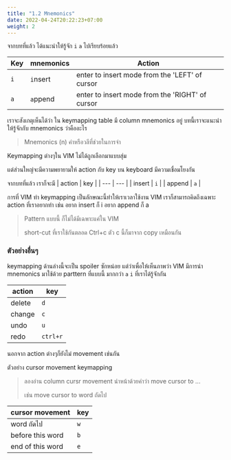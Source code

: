 ```yaml
---
title: "1.2 Mnemonics"
date: 2022-04-24T20:22:23+07:00
weight: 2
---
```


จากบทที่แล้ว ได้แนะนำให้รู้จัก `i` `a` ไปเรียบร้อยแล้ว 

| Key | mnemonics | Action |
| --- | --- | --- |
| `i` | `i`nsert | enter to insert mode from the 'LEFT' of cursor |
| `a` | `a`ppend | enter to insert mode from the 'RIGHT' of cursor |

เราจะสังเกตุเห็นได้ว่า ใน keymapping table มี column mnemonics อยู่ 
บทนี้เราจะแนะนำให้รู้จักกับ mnemonics ว่าคืออะไร

> Mnemonics (n) คำหรือวลีที่ช่วยในการจำ

Keymapping ต่างๆใน VIM ไม่ได้ถูกเลือกมาแบบสุ่ม 

แต่ส่วนใหญ่จะมีความพยายามให้ action กับ key บน keyboard มีความเชื่อมโยงกัน

จากบทที่แล้ว เราก็จะมี
| action | key |
| --- | --- |
| insert | `i` |
| append | `a` |

การที่ VIM ทำ keymapping เป็นลักษณะนี้ทำให้เราเวลาใช้งาน VIM เราก็สามารถคิดถึงเฉพาะ
action ที่เราอยากทำ เช่น อยาก insert ก็ i อยาก append ก็ a

> Pattern แบบนี้ ก็ไม่ได้มีเฉพาะแค่ใน VIM
>
> short-cut ที่เราใช้กันตลอด Ctrl+c ตัว c นี้ก็มาจาก copy เหมือนกัน

### ตัวอย่างอื่นๆ

keymapping ด้านล่างนี้จะเป็น spoiler ซักหน่อย แต่ว่าเพื่อให้เห็นภาพว่า VIM มีการนำ mnemonics
มาใช้ด้วย parttern ที่แบบนี้ มากกว่า `a` `i` ที่เราได้รู้จักกัน

| action | key |
| --- | --- |
| delete | `d` |
| change | `c` |
| undo | `u` |
| redo | `ctrl+r` |

นอกจาก action ต่างๆก็ยังไม่ movement เช่นกัน

ตัวอย่าง cursor movement keymapping
> ลองอ่าน column cursr movement นำหน้าด้วยคำว่า move cursor to ...
>
> เช่น move cursor to word ถัดไป

| cursor movement | key |
| --- | --- | 
| word ถัดไป | `w` |
| before this word | `b` |
| end of this word | `e` |
